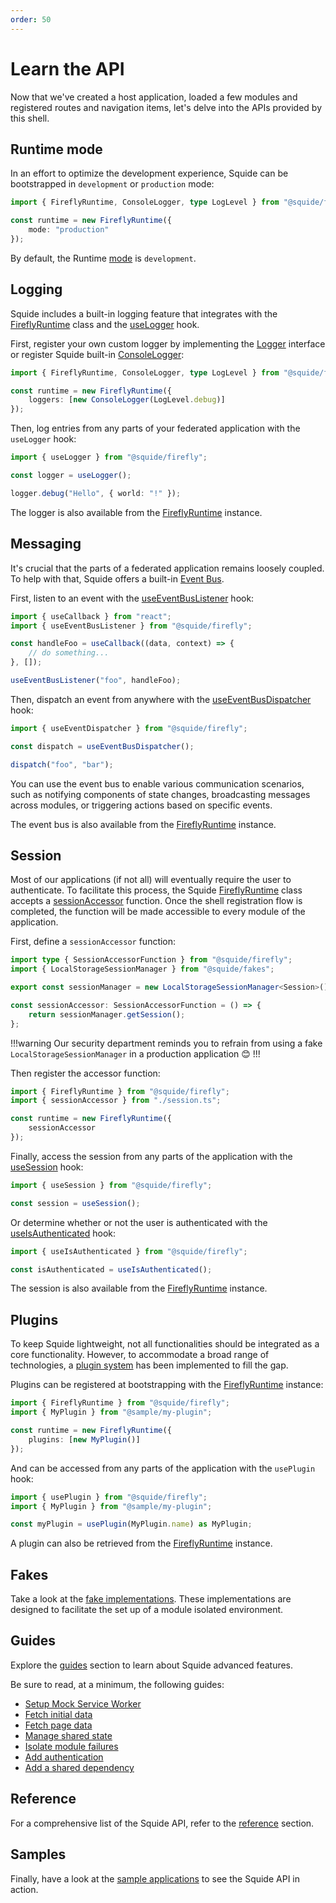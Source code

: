 ```yaml
---
order: 50
---
```


# Learn the API

Now that we've created a host application, loaded a few modules and registered routes and navigation items, let's delve into the APIs provided by this shell.

## Runtime mode

In an effort to optimize the development experience, Squide can be bootstrapped in `development` or `production` mode:

```ts host/src/bootstrap.tsx
import { FireflyRuntime, ConsoleLogger, type LogLevel } from "@squide/firefly";

const runtime = new FireflyRuntime({
    mode: "production"
});
```

By default, the Runtime [mode](../reference/runtime/runtime-class.md#change-the-runtime-mode) is `development`.

## Logging

Squide includes a built-in logging feature that integrates with the [FireflyRuntime](/reference/runtime/runtime-class.md) class and the [useLogger](/reference/runtime/useLogger.md) hook.

First, register your own custom logger by implementing the [Logger](/reference/logging/Logger.md) interface or register Squide built-in [ConsoleLogger](/reference/logging/ConsoleLogger):

```ts host/src/bootstrap.tsx
import { FireflyRuntime, ConsoleLogger, type LogLevel } from "@squide/firefly";

const runtime = new FireflyRuntime({
    loggers: [new ConsoleLogger(LogLevel.debug)]
});
```

Then, log entries from any parts of your federated application with the `useLogger` hook:

```ts
import { useLogger } from "@squide/firefly";

const logger = useLogger();

logger.debug("Hello", { world: "!" });
```

The logger is also available from the [FireflyRuntime](/reference/runtime/runtime-class.md#use-the-logger) instance.

## Messaging

It's crucial that the parts of a federated application remains loosely coupled. To help with that, Squide offers a built-in [Event Bus](/reference/messaging/EventBus.md).

First, listen to an event with the [useEventBusListener](/reference/messaging/useEventBusListener.md) hook:

```ts
import { useCallback } from "react";
import { useEventBusListener } from "@squide/firefly";

const handleFoo = useCallback((data, context) => {
    // do something...
}, []);

useEventBusListener("foo", handleFoo);
```

Then, dispatch an event from anywhere with the [useEventBusDispatcher](/reference/messaging/useEventBusDispatcher.md) hook:

```ts
import { useEventDispatcher } from "@squide/firefly";

const dispatch = useEventBusDispatcher();

dispatch("foo", "bar");
```

You can use the event bus to enable various communication scenarios, such as notifying components of state changes, broadcasting messages across modules, or triggering actions based on specific events.

The event bus is also available from the [FireflyRuntime](/reference/runtime/runtime-class.md#use-the-event-bus) instance.

## Session

Most of our applications (if not all) will eventually require the user to authenticate. To facilitate this process, the Squide [FireflyRuntime](/reference/runtime/runtime-class.md) class accepts a [sessionAccessor](/reference/fakes/localStorageSessionManager.md#integrate-with-a-runtime-instance) function. Once the shell registration flow is completed, the function will be made accessible to every module of the application.

First, define a `sessionAccessor` function:

```ts host/src/session.ts
import type { SessionAccessorFunction } from "@squide/firefly";
import { LocalStorageSessionManager } from "@squide/fakes";

export const sessionManager = new LocalStorageSessionManager<Session>();

const sessionAccessor: SessionAccessorFunction = () => {
    return sessionManager.getSession();
};
```

!!!warning
Our security department reminds you to refrain from using a fake `LocalStorageSessionManager` in a production application :blush:
!!!

Then register the accessor function:

```ts host/src/boostrap.tsx
import { FireflyRuntime } from "@squide/firefly";
import { sessionAccessor } from "./session.ts";

const runtime = new FireflyRuntime({
    sessionAccessor
});
```

Finally, access the session from any parts of the application with the [useSession](/reference/runtime/useSession.md) hook:

```ts
import { useSession } from "@squide/firefly";

const session = useSession();
```

Or determine whether or not the user is authenticated with the [useIsAuthenticated](/reference/session/useIsAuthenticated.md) hook:

```ts
import { useIsAuthenticated } from "@squide/firefly";

const isAuthenticated = useIsAuthenticated();
```

The session is also available from the [FireflyRuntime](/reference/runtime/runtime-class.md#retrieve-the-current-session) instance.

## Plugins

To keep Squide lightweight, not all functionalities should be integrated as a core functionality. However, to accommodate a broad range of technologies, a [plugin system](../reference/plugins/plugin.md) has been implemented to fill the gap.

Plugins can be registered at bootstrapping with the [FireflyRuntime](../reference/runtime/runtime-class.md) instance:

```ts host/src/boostrap.tsx
import { FireflyRuntime } from "@squide/firefly";
import { MyPlugin } from "@sample/my-plugin";

const runtime = new FireflyRuntime({
    plugins: [new MyPlugin()]
});
```

And can be accessed from any parts of the application with the `usePlugin` hook:

```ts
import { usePlugin } from "@squide/firefly";
import { MyPlugin } from "@sample/my-plugin";

const myPlugin = usePlugin(MyPlugin.name) as MyPlugin;
```

A plugin can also be retrieved from the [FireflyRuntime](/reference/runtime/runtime-class.md#retrieve-a-plugin) instance.

## Fakes

Take a look at the [fake implementations](../reference/default.md#fakes). These implementations are designed to facilitate the set up of a module isolated environment.

## Guides

Explore the [guides](../guides/default.md) section to learn about Squide advanced features.

Be sure to read, at a minimum, the following guides:

- [Setup Mock Service Worker](../guides/setup-msw.md)
- [Fetch initial data](../guides/fetch-initial-data.md)
- [Fetch page data](../guides/fetch-page-data.md)
- [Manage shared state](../guides/manage-shared-state.md)
- [Isolate module failures](../guides/isolate-module-failures.md)
- [Add authentication](../guides/add-authentication.md)
- [Add a shared dependency](../guides/add-a-shared-dependency.md)

## Reference

For a comprehensive list of the Squide API, refer to the [reference](../reference/default.md) section.

## Samples

Finally, have a look at the [sample applications](../samples.md) to see the Squide API in action.
